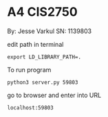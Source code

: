 # A4 CIS2750

By: Jesse Varkul
SN: 1139803

edit path in terminal
```
export LD_LIBRARY_PATH=.
```

To run program
```
python3 server.py 59803
```

go to browser and enter into URL
```
localhost:59803
```
